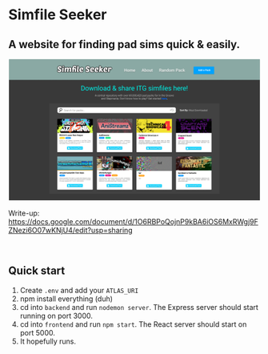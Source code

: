 # Simfile Seeker
## A website for finding pad sims quick & easily.
![Homepage](home.jpg)

Write-up: https://docs.google.com/document/d/1O6RBPoQojnP9kBA6iOS6MxRWgj9FZNezi6O07wKNjU4/edit?usp=sharing

<br />

## Quick start
1. Create `.env` and add your `ATLAS_URI`
2. npm install everything (duh)
3. cd into `backend` and run `nodemon server`. The Express server should start running on port 3000.
4. cd into `frontend` and run `npm start`. The React server should start on port 5000.
5. It hopefully runs.